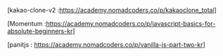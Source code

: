 [kakao-clone-v2 :https://academy.nomadcoders.co/p/kakaoclone_total]


[Momentum :https://academy.nomadcoders.co/p/javascript-basics-for-absolute-beginners-kr]


[panitjs : https://academy.nomadcoders.co/p/vanilla-js-part-two-kr]

